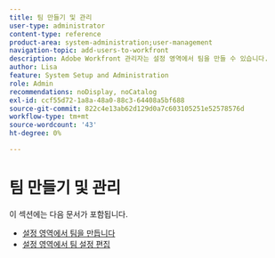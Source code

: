 ```yaml
---
title: 팀 만들기 및 관리
user-type: administrator
content-type: reference
product-area: system-administration;user-management
navigation-topic: add-users-to-workfront
description: Adobe Workfront 관리자는 설정 영역에서 팀을 만들 수 있습니다.
author: Lisa
feature: System Setup and Administration
role: Admin
recommendations: noDisplay, noCatalog
exl-id: ccf55d72-1a8a-48a0-88c3-64408a5bf688
source-git-commit: 822c4e13ab62d129d0a7c603105251e52578576d
workflow-type: tm+mt
source-wordcount: '43'
ht-degree: 0%

---
```


# 팀 만들기 및 관리

이 섹션에는 다음 문서가 포함됩니다.

* [설정 영역에서 팀을 만듭니다](../../../administration-and-setup/add-users/create-and-manage-teams/create-a-team-from-setup.md)
* [설정 영역에서 팀 설정 편집](../../../administration-and-setup/add-users/create-and-manage-teams/edit-team-settings-from-setup.md)
